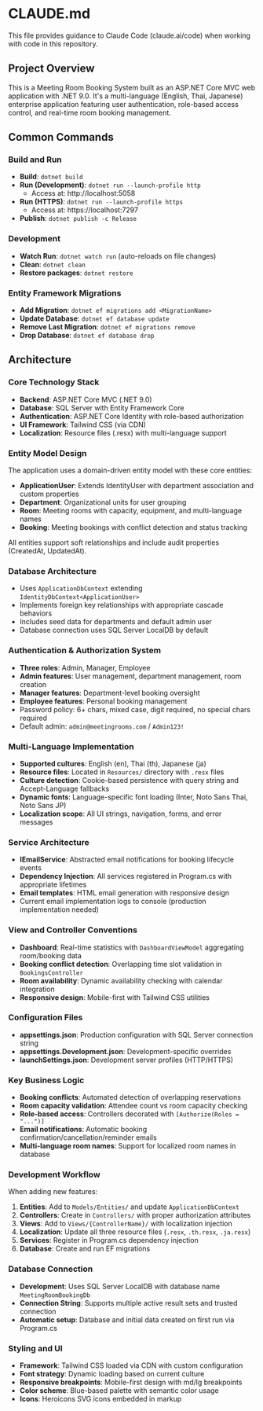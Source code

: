 # CLAUDE.md

This file provides guidance to Claude Code (claude.ai/code) when working with code in this repository.

## Project Overview

This is a Meeting Room Booking System built as an ASP.NET Core MVC web application with .NET 9.0. It's a multi-language (English, Thai, Japanese) enterprise application featuring user authentication, role-based access control, and real-time room booking management.

## Common Commands

### Build and Run
- **Build**: `dotnet build`
- **Run (Development)**: `dotnet run --launch-profile http`
  - Access at: http://localhost:5058
- **Run (HTTPS)**: `dotnet run --launch-profile https`
  - Access at: https://localhost:7297
- **Publish**: `dotnet publish -c Release`

### Development
- **Watch Run**: `dotnet watch run` (auto-reloads on file changes)
- **Clean**: `dotnet clean`
- **Restore packages**: `dotnet restore`

### Entity Framework Migrations
- **Add Migration**: `dotnet ef migrations add <MigrationName>`
- **Update Database**: `dotnet ef database update`
- **Remove Last Migration**: `dotnet ef migrations remove`
- **Drop Database**: `dotnet ef database drop`

## Architecture

### Core Technology Stack
- **Backend**: ASP.NET Core MVC (.NET 9.0)
- **Database**: SQL Server with Entity Framework Core
- **Authentication**: ASP.NET Core Identity with role-based authorization
- **UI Framework**: Tailwind CSS (via CDN)
- **Localization**: Resource files (.resx) with multi-language support

### Entity Model Design
The application uses a domain-driven entity model with these core entities:
- **ApplicationUser**: Extends IdentityUser with department association and custom properties
- **Department**: Organizational units for user grouping
- **Room**: Meeting rooms with capacity, equipment, and multi-language names
- **Booking**: Meeting bookings with conflict detection and status tracking

All entities support soft relationships and include audit properties (CreatedAt, UpdatedAt).

### Database Architecture
- Uses `ApplicationDbContext` extending `IdentityDbContext<ApplicationUser>`
- Implements foreign key relationships with appropriate cascade behaviors
- Includes seed data for departments and default admin user
- Database connection uses SQL Server LocalDB by default

### Authentication & Authorization System
- **Three roles**: Admin, Manager, Employee
- **Admin features**: User management, department management, room creation
- **Manager features**: Department-level booking oversight
- **Employee features**: Personal booking management
- Password policy: 6+ chars, mixed case, digit required, no special chars required
- Default admin: `admin@meetingrooms.com` / `Admin123!`

### Multi-Language Implementation
- **Supported cultures**: English (en), Thai (th), Japanese (ja)
- **Resource files**: Located in `Resources/` directory with `.resx` files
- **Culture detection**: Cookie-based persistence with query string and Accept-Language fallbacks
- **Dynamic fonts**: Language-specific font loading (Inter, Noto Sans Thai, Noto Sans JP)
- **Localization scope**: All UI strings, navigation, forms, and error messages

### Service Architecture
- **IEmailService**: Abstracted email notifications for booking lifecycle events
- **Dependency Injection**: All services registered in Program.cs with appropriate lifetimes
- **Email templates**: HTML email generation with responsive design
- Current email implementation logs to console (production implementation needed)

### View and Controller Conventions
- **Dashboard**: Real-time statistics with `DashboardViewModel` aggregating room/booking data
- **Booking conflict detection**: Overlapping time slot validation in `BookingsController`
- **Room availability**: Dynamic availability checking with calendar integration
- **Responsive design**: Mobile-first with Tailwind CSS utilities

### Configuration Files
- **appsettings.json**: Production configuration with SQL Server connection string
- **appsettings.Development.json**: Development-specific overrides
- **launchSettings.json**: Development server profiles (HTTP/HTTPS)

### Key Business Logic
- **Booking conflicts**: Automated detection of overlapping reservations
- **Room capacity validation**: Attendee count vs room capacity checking
- **Role-based access**: Controllers decorated with `[Authorize(Roles = "...")]`
- **Email notifications**: Automatic booking confirmation/cancellation/reminder emails
- **Multi-language room names**: Support for localized room names in database

### Development Workflow
When adding new features:
1. **Entities**: Add to `Models/Entities/` and update `ApplicationDbContext`
2. **Controllers**: Create in `Controllers/` with proper authorization attributes
3. **Views**: Add to `Views/{ControllerName}/` with localization injection
4. **Localization**: Update all three resource files (`.resx`, `.th.resx`, `.ja.resx`)
5. **Services**: Register in Program.cs dependency injection
6. **Database**: Create and run EF migrations

### Database Connection
- **Development**: Uses SQL Server LocalDB with database name `MeetingRoomBookingDb`
- **Connection String**: Supports multiple active result sets and trusted connection
- **Automatic setup**: Database and initial data created on first run via Program.cs

### Styling and UI
- **Framework**: Tailwind CSS loaded via CDN with custom configuration
- **Font strategy**: Dynamic loading based on current culture
- **Responsive breakpoints**: Mobile-first design with md/lg breakpoints
- **Color scheme**: Blue-based palette with semantic color usage
- **Icons**: Heroicons SVG icons embedded in markup